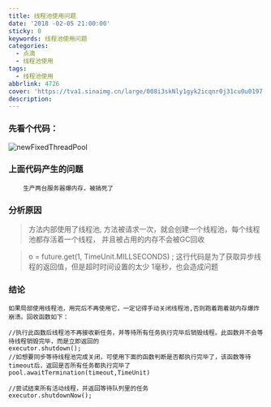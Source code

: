 ```yaml
---
title: 线程池使用问题
date: '2018 -02-05 21:00:00'
sticky: 0
keywords: 线程池使用问题
categories:
  - 点滴
  - 线程池使用
tags:
  - 线程池使用
abbrlink: 4726
cover: 'https://tva1.sinaimg.cn/large/008i3skNly1gyk2icqnr0j31cu0u0197.jpg'
description:
---
```


###     先看个代码：

 ![newFixedThreadPool](https://i4you.gitee.io/img/i4you/lALPDgQ9rKDFnI_NAbvNAzE_817_443.png)


### 上面代码产生的问题

        生产两台服务器爆内存，被搞死了
 ### 分析原因
>  方法内部使用了线程池, 方法被请求一次，就会创建一个线程池，每个线程池都存活着一个线程， 并且被占用的内存不会被GC回收

>   o = future.get(1, TimeUnit.MILLSECONDS) ; 这行代码是为了获取异步线程的返回值，但是超时时间设置的太少 1毫秒，也会造成问题

 ### 结论
    如果局部使用线程池，用完后不再使用它，一定记得手动关闭线程池,否则跑着跑着就内存爆炸崩溃。回收函数如下：
 ```
 //执行此函数后线程池不再接收新任务，并等待所有任务执行完毕后销毁线程。此函数并不会等待线程销毁完毕，而是立即返回的
executor.shutdown();
//如想要同步等待线程池完成关闭，可使用下面的函数判断是否都执行完毕了，该函数等待timeout后，返回是否所有任务都执行完毕了
pool.awaitTermination(timeout,TimeUnit)

//尝试结束所有活动线程，并返回等待队列里的任务
executor.shutdownNow();
 ```


​               